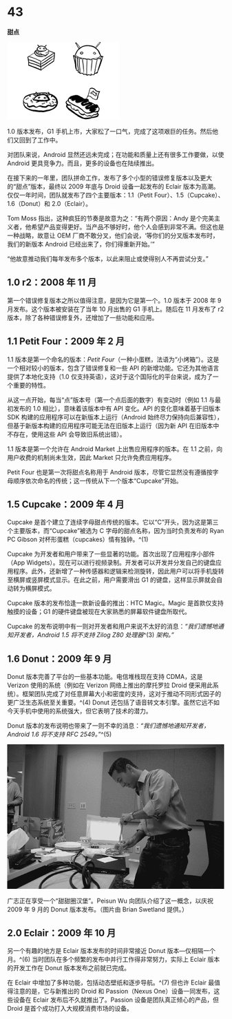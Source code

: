 # 43  

**甜点**  

![g43001](img/g43001.png)  

1.0 版本发布，G1 手机上市，大家松了一口气，完成了这项艰巨的任务。然后他们又回到了工作中。  

对团队来说，Android 显然还远未完成；在功能和质量上还有很多工作要做，以使 Android 更具竞争力。而且，更多的设备也在陆续推出。  

在接下来的一年里，团队拼命工作，发布了多个小型的错误修复版本以及更大的“甜点”版本，最终以 2009 年底与 Droid 设备一起发布的 Eclair 版本为高潮。仅仅一年时间，团队就发布了四个主要版本：1.1（Petit Four）、1.5（Cupcake）、1.6（Donut）和 2.0（Eclair）。  

Tom Moss 指出，这种疯狂的节奏是故意为之：“有两个原因：Andy 是个完美主义者，他希望产品变得更好。当产品不够好时，他个人会感到非常不满。但这也是一种战略，故意让 OEM 厂商不敢分叉，他们会说，‘等你们的分叉版本发布时，我们的新版本 Android 已经出来了，你们得重新开始。’”  

“他故意推动我们每年发布多个版本，以此来阻止或使得别人不再尝试分支。”  

## 1.0 r2：2008 年 11 月  

第一个错误修复版本之所以值得注意，是因为它是第一个。1.0 版本于 2008 年 9 月发布。这个版本被安装在了当年 10 月出售的 G1 手机上。随后在 11 月发布了 r2 版本，除了各种错误修复外，还增加了一些功能和应用。

## 1.1 Petit Four：2009 年 2 月  

1.1 版本是第一个命名的版本：*Petit Four*（一种小蛋糕，法语为“小烤箱”）。这是一个相对较小的版本，包含了错误修复和一些 API 的新增功能。它还为其他语言提供了本地化支持（1.0 仅支持英语），这对于这个国际化的平台来说，成为了一个重要的特性。  

从这一点开始，每当“点”版本号（第一个点后面的数字）有变动时（例如 1.1 与最初发布的 1.0 相比），意味着该版本中有 API 变化。API 的变化意味着基于旧版本 SDK 构建的应用程序可以在新版本上运行（Android 始终尽力保持向后兼容性），但基于新版本构建的应用程序可能无法在旧版本上运行（因为新 API 在旧版本中不存在，使用这些 API 会导致旧系统出错）。  

1.1 版本是第一个允许在 Android Market 上出售应用程序的版本。在 1.1 之前，向用户收费的机制尚未生效，因此 Market 只允许免费应用程序。  

Petit Four 也是第一次将甜点名称用于 Android 版本，尽管它显然没有遵循按字母顺序依次命名的传统；这一传统从下一个版本“Cupcake”开始。  

## 1.5 Cupcake：2009 年 4 月

Cupcake 是首个建立了连续字母甜点传统的版本。它以“C”开头，因为这是第三个主要版本，而“Cupcake”被选为 C 字母的甜点名称，因为当时负责发布的 Ryan PC Gibson 对杯形蛋糕（cupcakes）情有独钟。^(1)

Cupcake 为开发者和用户带来了一些显著的功能。首次出现了应用程序小部件（App Widgets）。现在可以进行视频录制。开发者可以开发并分发自己的键盘应用程序。此外，还新增了一种传感器和逻辑来检测旋转，因此用户可以将手机旋转至横屏或竖屏模式显示。在此之前，用户需要滑出 G1 的键盘，这样显示屏就会自动转为横屏模式。

Cupcake 版本的发布恰逢一款新设备的推出：HTC Magic。Magic 是首款仅支持触摸的设备；G1 的硬件键盘被现在大家熟悉的屏幕软件键盘所取代。

Cupcake 的发布说明中有一则对开发者和用户来说不太好的消息：*“我们遗憾地通知开发者，Android 1.5 将不支持 Zilog Z80 处理器*^(3) *架构。”*

## 1.6 Donut：2009 年 9 月

Donut 版本完善了平台的一些基本功能。电信堆栈现在支持 CDMA，这是 Verizon 使用的系统（例如在 Verizon 网络上推出的摩托罗拉 Droid 便采用此系统）。框架团队完成了对任意屏幕大小和密度的支持，这对于推动不同形式因子的更广泛生态系统至关重要。^(4) Donut 还包括了语音转文本引擎。虽然它远不如今天手机中使用的系统强大，但它表明了技术的潜力。

Donut 版本的发布说明也带来了一则不幸的消息：*“我们遗憾地通知开发者，Android 1.6 将不支持 RFC 2549。”*^(5)

![](img/f43001.png)

广志正在享受一个“甜甜圈汉堡”。Peisun Wu 向团队介绍了这一概念，以庆祝 2009 年 9 月的 Donut 版本发布。（图片由 Brian Swetland 提供。）

## 2.0 Eclair：2009 年 10 月

另一个有趣的地方是 Eclair 版本发布的时间非常接近 Donut 版本—仅相隔一个月。^(6) 当时团队在多个频繁的发布中并行工作得非常努力，实际上 Eclair 版本的开发工作在 Donut 版本发布之前就已完成。

在 Eclair 中增加了多种功能，包括动态壁纸和逐步导航。^(7) 但也许 Eclair 最值得注意的是，它与新推出的 Droid 和 Passion（Nexus One）设备一同发布，这些设备在 Eclair 发布后不久就推出了。Passion 设备是团队真正倾心的产品，但 Droid 是首个成功打入大规模消费市场的设备。
